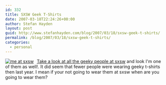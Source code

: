 ```yaml
---
id: 332
title: SXSW Geek T-Shirts
date: 2007-03-18T22:24:26+00:00
author: Stefan Hayden
layout: post
guid: http://www.stefanhayden.com/blog/2007/03/18/sxsw-geek-t-shirts/
permalink: /blog/2007/03/18/sxsw-geek-t-shirts/
categories:
  - personal
---
```

<p style="overflow:hidden; _height : 1%;"><a href="http://www.flickr.com/photos/smithmag/422780120/in/set-72157600002403395/" style="float:left; margin-right:10px;"><img src="http://farm1.static.flickr.com/151/422780120_b71dac878e_m.jpg" alt="me at sxsw" /></a><a href="http://www.flickr.com/photos/smithmag/sets/72157600002403395/">Take a look at all the geeky people at sxsw</a> and look I'm one of them as well!. It did seem that fewer people were wearing geeky t-shirts then last year. I mean if your not going to wear them at sxsw when are you going to wear them?</p>